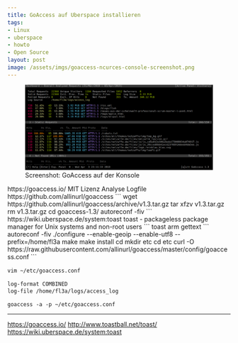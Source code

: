 ```yaml
---
title: GoAccess auf Uberspace installieren
tags:
- Linux
- uberspace
- howto
- Open Source
layout: post
image: /assets/imgs/goaccess-ncurces-console-screenshot.png
---
```

<figure>
  <img src="/assets/imgs/goaccess-ncurces-console-screenshot.png" alt="" />
  <figcaption>Screenshot: GoAccess auf der Konsole</figcaption>
</figure>
https://goaccess.io/ MIT Lizenz Analyse Logfile https://github.com/allinurl/goaccess
```
wget https://github.com/allinurl/goaccess/archive/v1.3.tar.gz
tar xfzv v1.3.tar.gz 
rm v1.3.tar.gz 
cd goaccess-1.3/
autoreconf -fiv
```
https://wiki.uberspace.de/system:toast  toast - packageless package manager for Unix systems and non-root users 
```
toast arm gettext
```
autoreconf -fiv
./configure --enable-geoip --enable-utf8 --prefix=/home/fl3a
make
make install
cd 
mkdir etc
cd etc
curl -O  https://raw.githubusercontent.com/allinurl/goaccess/master/config/goaccess.conf
```

```
vim ~/etc/goaccess.conf
```
```
log-format COMBINED
log-file /home/fl3a/logs/access_log
```

```
goaccess -a -p ~/etc/goaccess.conf 
```

* * *
https://goaccess.io/
http://www.toastball.net/toast/
https://wiki.uberspace.de/system:toast
